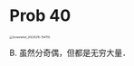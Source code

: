 # Prob 40

<img src="/Users/yangdong/Library/CloudStorage/OneDrive-Personal/Media/Knowledge Base.media/Screenshot_20220215-134755.jpg" alt="Screenshot_20220215-134755" style="zoom:33%;" />

B. 虽然分奇偶，但都是无穷大量．
